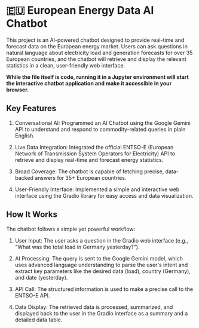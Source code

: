 # 🇪🇺 European Energy Data AI Chatbot
This project is an AI-powered chatbot designed to provide real-time and forecast data on the European energy market. Users can ask questions in natural language about electricity load and generation forecasts for over 35 European countries, and the chatbot will retrieve and display the relevant statistics in a clean, user-friendly web interface.

**While the file itself is code, running it in a Jupyter environment will start the interactive chatbot application and make it accessible in your browser.**


## Key Features
1) Conversational AI: Programmed an AI Chatbot using the Google Gemini API to understand and respond to commodity-related queries in plain English.

2) Live Data Integration: Integrated the official ENTSO-E (European Network of Transmission System Operators for Electricity) API to retrieve and display real-time and forecast energy statistics.

3) Broad Coverage: The chatbot is capable of fetching precise, data-backed answers for 35+ European countries.

4) User-Friendly Interface: Implemented a simple and interactive web interface using the Gradio library for easy access and data visualization.

## How It Works
The chatbot follows a simple yet powerful workflow:

1) User Input: The user asks a question in the Gradio web interface (e.g., "What was the total load in Germany yesterday?").

2) AI Processing: The query is sent to the Google Gemini model, which uses advanced language understanding to parse the user's intent and extract key parameters like the desired data (load), country (Germany), and date (yesterday).

3) API Call: The structured information is used to make a precise call to the ENTSO-E API.

4) Data Display: The retrieved data is processed, summarized, and displayed back to the user in the Gradio interface as a summary and a detailed data table.
